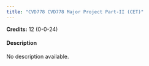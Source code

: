 ```yaml
---
title: "CVD778 CVD778 Major Project Part-II (CET)"
---
```

**Credits:** 12 (0-0-24)

#### Description
No description available.